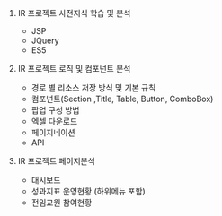 1. IR 프로젝트 사전지식 학습 및 분석
	- JSP
	- JQuery
	- ES5 

2. IR 프로젝트 로직 및 컴포넌트 분석
	- 경로 별 리소스 저장 방식 및 기본 규칙
	- 컴포넌트(Section ,Title, Table, Button, ComboBox)
	- 팝업 구성 방법
	- 엑셀 다운로드
	- 페이지네이션
	- API

3. IR 프로젝트 페이지분석
	-  대시보드
	- 성과지표 운영현황 (하위메뉴 포함)
	- 전임교원 참여현황
